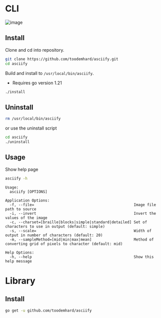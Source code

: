 # CLI
![image](https://github.com/toodemhard/asciify/assets/100080774/0f447370-6916-4166-b15f-95109f462489)

## Install
Clone and cd into repository.
```sh
git clone https://github.com/toodemhard/asciify.git
cd asciify
```
Build and install to `/usr/local/bin/asciify`.
- Requires go version 1.21
```sh
./install
```

## Uninstall
```sh
rm /usr/local/bin/asciify
```
or use the uninstall script
```sh
cd asciify
./uninstall
```

## Usage
Show help page
```sh
asciify -h
```
```
Usage:
  asciify [OPTIONS]

Application Options:
  -f, --file=                                             Image file path to source
  -i, --invert                                            Invert the values of the image
  -c, --charset=[braille|blocks|simple|standard|detailed] Set of characters to use in output (default: simple)
  -s, --scale=                                            Width of output in number of characters (default: 20)
  -m, --sampleMethod=[mid|min|max|mean]                   Method of converting grid of pixels to character (default: mid)

Help Options:
  -h, --help                                              Show this help message
```

# Library
## Install
```sh
go get -u github.com/toodemhard/asciify
```
